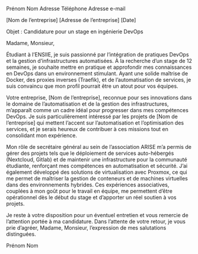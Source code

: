 Prénom Nom
Adresse
Téléphone
Adresse e-mail

[Nom de l’entreprise]
[Adresse de l’entreprise]
[Date]

Objet : Candidature pour un stage en ingénierie DevOps

Madame, Monsieur,

Étudiant à l’ENSIIE, je suis passionné par l’intégration de pratiques DevOps et la gestion d’infrastructures automatisées. À la recherche d’un stage de 12 semaines, je souhaite mettre en pratique et approfondir mes connaissances en DevOps dans un environnement stimulant. Ayant une solide maîtrise de Docker, des proxies inverses (Traefik), et de l’automatisation de services, je suis convaincu que mon profil pourrait être un atout pour vos équipes.

Votre entreprise, [Nom de l’entreprise], reconnue pour ses innovations dans le domaine de l’automatisation et de la gestion des infrastructures, m’apparaît comme un cadre idéal pour progresser dans mes compétences DevOps. Je suis particulièrement intéressé par les projets de [Nom de l’entreprise] qui mettent l’accent sur l’automatisation et l’optimisation des services, et je serais heureux de contribuer à ces missions tout en consolidant mon expérience.

Mon rôle de secrétaire général au sein de l’association ARISE m’a permis de gérer des projets tels que le déploiement de services auto-hébergés (Nextcloud, Gitlab) et de maintenir une infrastructure pour la communauté étudiante, renforçant mes compétences en automatisation et sécurité. J’ai également développé des solutions de virtualisation avec Proxmox, ce qui me permet de maîtriser la gestion de conteneurs et de machines virtuelles dans des environnements hybrides. Ces expériences associatives, couplées à mon goût pour le travail en équipe, me permettent d’être opérationnel dès le début du stage et d’apporter un réel soutien à vos projets.

Je reste à votre disposition pour un éventuel entretien et vous remercie de l’attention portée à ma candidature. Dans l’attente de votre retour, je vous prie d’agréer, Madame, Monsieur, l’expression de mes salutations distinguées.

Prénom Nom
